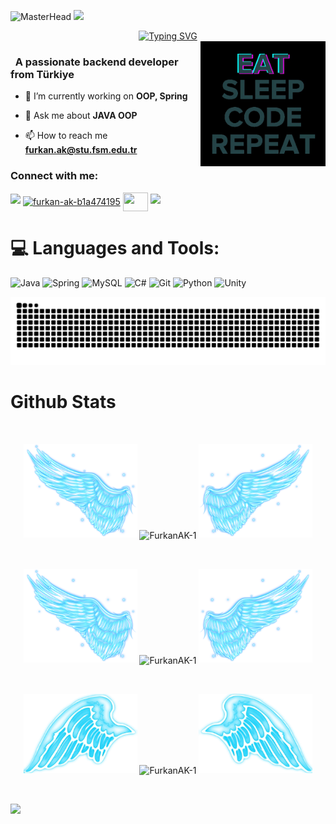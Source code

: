![MasterHead](https://i.hizliresim.com/jzzcuop.jpg)
![](https://komarev.com/ghpvc/?username=FurkanAK-1&color=blue)
<div align="center">
 <a href="https://github.com/FurkanAK-1">
  <img src="https://readme-typing-svg.demolab.com?font=Fira+Code&size=28&duration=3000&pause=500&center=true&vCenter=true&width=435&lines=%e2%9c%a8+Furkan+AK+%e2%9c%a8;%f0%9f%93%9a+Software+Developer+%f0%9f%92%bb;Welcome+To+My+Profile+%f0%9f%91%80" alt="Typing SVG" />
 </a>
</div>

<img src="https://github.com/FurkanAK-1/FurkanAK-1/blob/main/img/EatSleepCodeRepeat.gif?raw=true" alt="Coding" width=200 height=200 align="right">


<h3 align="left">&nbsp; A passionate backend developer from Türkiye</h3>

- 🔭 I’m currently working on **OOP, Spring**

- 💬 Ask me about **JAVA OOP**

- 📫 How to reach me **furkan.ak@stu.fsm.edu.tr**




<h3 align="left">Connect with me:</h3>
<p align="left">
  <a href="https://github.com/404"><img src="https://user-images.githubusercontent.com/73097560/115834477-dbab4500-a447-11eb-908a-139a6edaec5c.gif"></a>
<a href="https://linkedin.com/in/furkan-ak-b1a474195" target="blank"><img align="center" src="https://raw.githubusercontent.com/rahuldkjain/github-profile-readme-generator/master/src/images/icons/Social/linked-in-alt.svg" alt="furkan-ak-b1a474195" height="30" width="40" /></a>
<a href="https://discord.gg/FurkanAK-1" target="blank"><img align="center" src="https://raw.githubusercontent.com/rahuldkjain/github-profile-readme-generator/master/src/images/icons/Social/discord.svg" height="30" width="40" /></a>
<a href="https://github.com/404"><img src="https://user-images.githubusercontent.com/73097560/115834477-dbab4500-a447-11eb-908a-139a6edaec5c.gif"></a>
</p>



<!--
<details>
  <summary>:zap: GitHub Stats</summary> 
-->
# 💻 Languages and Tools:
![Java](https://img.shields.io/badge/java-%23ED8B00.svg?style=for-the-badge&logo=openjdk&logoColor=white)
![Spring](https://img.shields.io/badge/spring-%236DB33F.svg?style=for-the-badge&logo=spring&logoColor=white)
![MySQL](https://img.shields.io/badge/mysql-4479A1.svg?style=for-the-badge&logo=mysql&logoColor=white)
![C#](https://img.shields.io/badge/c%23-%23239120.svg?style=for-the-badge&logo=csharp&logoColor=white)
![Git](https://img.shields.io/badge/git-%23F05033.svg?style=for-the-badge&logo=git&logoColor=white)
![Python](https://img.shields.io/badge/python-3670A0?style=for-the-badge&logo=python&logoColor=ffdd54)
![Unity](https://img.shields.io/badge/unity-%23000000.svg?style=for-the-badge&logo=unity&logoColor=white)

  




<picture>
  <source media="(prefers-color-scheme: dark)" srcset="https://raw.githubusercontent.com/FurkanAK-1/FurkanAK-1/output/github-contribution-grid-snake-dark.svg">
  <source media="(prefers-color-scheme: light)" srcset="https://raw.githubusercontent.com/FurkanAK-1/FurkanAK-1/output/github-contribution-grid-snake.svg">
  <img alt="github contribution grid snake animation" src="https://raw.githubusercontent.com/FurkanAK-1/FurkanAK-1/output/github-contribution-grid-snake.svg">
</picture>



# Github Stats

 <br />
 
  <p align="center">
  <a>
    <img heigth="160" width="182" src="https://github.com/FurkanAK-1/FurkanAK-1/blob/main/img/Bird%20Wing%20Left.png?raw=true">
      <img align="center" src="https://github-readme-stats.vercel.app/api?username=FurkanAK-1&theme=material-palenight&hide_border=false&include_all_commits=false&count_private=false" alt="FurkanAK-1" />
    <img heigth="160" width="182" src="https://github.com/FurkanAK-1/FurkanAK-1/blob/main/img/Bird%20Wing%20Right.png?raw=true">
  </a>
</p>

  
<br />


 
 <p align="center">
  <a>
    <img heigth="160" width="182" src="https://github.com/FurkanAK-1/FurkanAK-1/blob/main/img/Bird%20Wing%20Left.png?raw=true">
    <img align="center" src="https://github-readme-streak-stats.herokuapp.com/?user=FurkanAK-1&theme=material-palenight&hide_border=false" alt="FurkanAK-1" width="55%" />
    <img heigth="160" width="182" src="https://github.com/FurkanAK-1/FurkanAK-1/blob/main/img/Bird%20Wing%20Right.png?raw=true">
  </a>
</p>
 

 
 <br />
 
  
  
  <p align="center">
  <a>
    <img heigth="160" width="182" src="https://github.com/FurkanAK-1/FurkanAK-1/blob/main/img/Bird%20Wing%20Bottom%20Left.png?raw=true">
    <img align="center" src="https://github-readme-stats.vercel.app/api/top-langs/?username=FurkanAK-1&theme=material-palenight&hide_border=false&include_all_commits=false&count_private=false&layout=compact" alt="FurkanAK-1" />
    <img heigth="160" width="182" src="https://github.com/FurkanAK-1/FurkanAK-1/blob/main/img/Bird%20Wing%20Bottom%20Right.png?raw=true">
  </a>
</p>
 
  
  
 <!--
 [![Top Langs](https://github-readme-stats.vercel.app/api/top-langs/?username=FurkanAK-1&layout=compact&langs_count=25&title_color=0000ee&text_color=ffffff&bg_color=000000&hide_border=true)](https://github.com/FurkanAK-1/github-readme-stats)
-->


<br />

![](https://github-profile-trophy.vercel.app/?username=FurkanAK-1&theme=dracula&no-frame=false&no-bg=false&margin-w=4)


<br />


<br />


<!--
</details>
-->

<!--
<details>
   <summary>:zap: Languages and Tools</summary>
 -->
